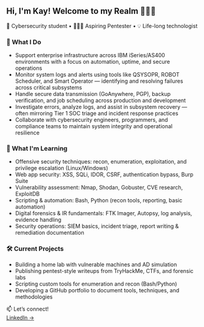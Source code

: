 ## Hi, I'm Kay! Welcome to my Realm 🧙‍♀️✨

🔐 Cybersecurity student • 👩🏽‍💻 Aspiring Pentester • 💡 Life-long technologist

### 💼 What I Do
- Support enterprise infrastructure across IBM iSeries/AS400 environments with a focus on automation, uptime, and secure operations
- Monitor system logs and alerts using tools like QSYSOPR, ROBOT Scheduler, and Smart Operator — identifying and resolving failures across critical subsystems
- Handle secure data transmission (GoAnywhere, PGP), backup verification, and job scheduling across production and development
- Investigate errors, analyze logs, and assist in subsystem recovery — often mirroring Tier 1 SOC triage and incident response practices
- Collaborate with cybersecurity engineers, programmers, and compliance teams to maintain system integrity and operational resilience

### 🧠 What I'm Learning
- Offensive security techniques: recon, enumeration, exploitation, and privilege escalation (Linux/Windows)
- Web app security: XSS, SQLi, IDOR, CSRF, authentication bypass, Burp Suite
- Vulnerability assessment: Nmap, Shodan, Gobuster, CVE research, ExploitDB
- Scripting & automation: Bash, Python (recon tools, reporting, basic automation)
- Digital forensics & IR fundamentals: FTK Imager, Autopsy, log analysis, evidence handling
- Security operations: SIEM basics, incident triage, report writing & remediation documentation

### 🛠️ Current Projects
- Building a home lab with vulnerable machines and AD simulation
- Publishing pentest-style writeups from TryHackMe, CTFs, and forensic labs
- Scripting custom tools for enumeration and recon (Bash/Python)
- Developing a GitHub portfolio to document tools, techniques, and methodologies

📫 Let’s connect!  
[LinkedIn →](https://www.linkedin.com/in/kiarah-pettaway/)  

<!--
**kpetta1/kpetta1** is a ✨ _special_ ✨ repository because its `README.md` (this file) appears on your GitHub profile.

Here are some ideas to get you started:

- 🔭 I’m currently working on ...
- 🌱 I’m currently learning ...
- 👯 I’m looking to collaborate on ...
- 🤔 I’m looking for help with ...
- 💬 Ask me about ...
- 📫 How to reach me: ...
- 😄 Pronouns: ...
- ⚡ Fun fact: ...
-->
